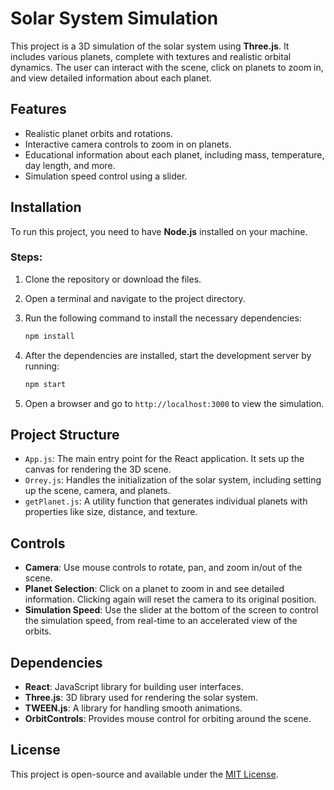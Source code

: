 # Solar System Simulation

This project is a 3D simulation of the solar system using **Three.js**. It includes various planets, complete with textures and realistic orbital dynamics. The user can interact with the scene, click on planets to zoom in, and view detailed information about each planet.

## Features

- Realistic planet orbits and rotations.
- Interactive camera controls to zoom in on planets.
- Educational information about each planet, including mass, temperature, day length, and more.
- Simulation speed control using a slider.
  
## Installation

To run this project, you need to have **Node.js** installed on your machine.

### Steps:

1. Clone the repository or download the files.
2. Open a terminal and navigate to the project directory.
3. Run the following command to install the necessary dependencies:

    ```bash
    npm install
    ```

4. After the dependencies are installed, start the development server by running:

    ```bash
    npm start
    ```

5. Open a browser and go to `http://localhost:3000` to view the simulation.

## Project Structure

- `App.js`: The main entry point for the React application. It sets up the canvas for rendering the 3D scene.
- `Orrey.js`: Handles the initialization of the solar system, including setting up the scene, camera, and planets.
- `getPlanet.js`: A utility function that generates individual planets with properties like size, distance, and texture.

## Controls

- **Camera**: Use mouse controls to rotate, pan, and zoom in/out of the scene.
- **Planet Selection**: Click on a planet to zoom in and see detailed information. Clicking again will reset the camera to its original position.
- **Simulation Speed**: Use the slider at the bottom of the screen to control the simulation speed, from real-time to an accelerated view of the orbits.

## Dependencies

- **React**: JavaScript library for building user interfaces.
- **Three.js**: 3D library used for rendering the solar system.
- **TWEEN.js**: A library for handling smooth animations.
- **OrbitControls**: Provides mouse control for orbiting around the scene.

## License

This project is open-source and available under the [MIT License](LICENSE).

